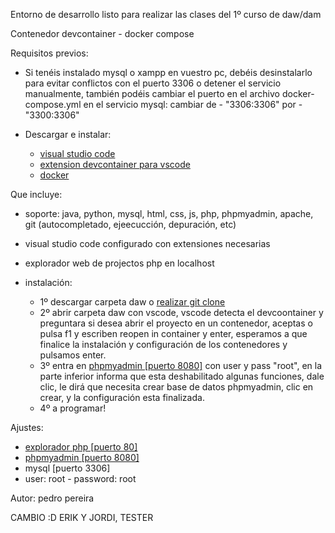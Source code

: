 Entorno de desarrollo listo para realizar las clases del 1º curso de daw/dam

Contenedor devcontainer - docker compose

Requisitos previos:

- Si tenéis instalado mysql o xampp en vuestro pc, debéis desinstalarlo para evitar conflictos con el puerto 3306 o detener el servicio manualmente, también podéis cambiar el puerto en el archivo docker-compose.yml en el servicio mysql:  cambiar de  - "3306:3306"  por  - "3300:3306"

- Descargar e instalar:

  - [visual studio code](https://visualstudio.microsoft.com/es/thank-you-downloading-visual-studio/?sku=community&channel=release&version=vs2022&source=vslandingpage&cid=2030&passive=false)
  - [extension devcontainer para vscode](https://marketplace.visualstudio.com/items?itemname=ms-vscode-remote.remote-containers)
  - [docker](https://docs.docker.com/get-started/get-docker/)

Que incluye:

- soporte: java, python, mysql, html, css, js, php, phpmyadmin, apache, git (autocompletado, ejeecucción, depuración, etc)
- visual studio code configurado con extensiones necesarias
- explorador web de projectos php en localhost

- instalación:

  - 1º descargar carpeta daw o [realizar git clone ](https://github.com/caspero94/daw)
  - 2º abrir carpeta daw con vscode, vscode detecta el devcoontainer y preguntara si desea abrir el proyecto en un contenedor, aceptas o pulsa f1 y escriben reopen in container y enter, esperamos a que finalice la instalación y configuración de los contenedores y pulsamos enter.
  - 3º entra en [phpmyadmin [puerto 8080]](http://localhost:8080/) con user y pass "root", en la parte inferior informa que esta deshabilitado algunas funciones, dale clic, le dirá que necesita crear base de datos phpmyadmin, clic en crear, y la configuración esta finalizada.
  - 4º a programar!

Ajustes:

  - [explorador php [puerto 80]](http://localhost/)
  - [phpmyadmin [puerto 8080]](http://localhost:8080/) 
  - mysql [puerto 3306]
  - user: root - password: root

Autor: pedro pereira

CAMBIO :D
ERIK Y JORDI, TESTER
